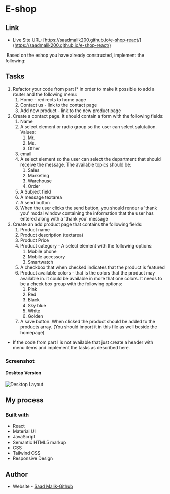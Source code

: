 # E-shop

## Link

- Live Site URL: [https://saadmalik200.github.io/e-shop-react/](https://saadmalik200.github.io/e-shop-react/)

​
Based on the eshop you have already constructed, implement the following:
​

## Tasks

1. Refactor your code from part I\* in order to make it possible to add a router and the following menu:
   1. Home - redirects to home page
   2. Contact us - link to the contact page
   3. Add new product - link to the new product page
2. Create a contact page. It should contain a form with the following fields:
   1. Name
   2. A select element or radio group so the user can select salutation. Values:
      1. Mr.
      2. Ms.
      3. Other
   3. email
   4. A select element so the user can select the department that should receive the message. The available topics should be:
      1. Sales
      2. Marketing
      3. Warehouse
      4. Order
   5. A Subject field
   6. A message textarea
   7. A send button
   8. When the user clicks the send button, you should render a 'thank you' modal window containing the information that the user has entered along with a 'thank you' message
3. Create an add product page that contains the following fields:
   1. Product name
   2. Product description (textarea)
   3. Product Price
   4. Product category - A select element with the following options:
      1. Mobile phone
      2. Mobile accessory
      3. Smartwatch
   5. A checkbox that when checked indicates that the product is featured
   6. Product available colors - that is the colors that the product may available in. it could be available in more that one colors. It needs to be a check box group with the following options:
      1. Pink
      2. Red
      3. Black
      4. Sky blue
      5. White
      6. Golden
   7. A save button. When clicked the product should be added to the products array. (You should import it in this file as well beside the homepage)
      ​
      ​
      ​

- If the code from part I is not available that just create a header with menu items and implement the tasks as described here.

### Screenshot

#### Desktop Version

![Desktop Layout](./design/desktop-design.jpg)

## My process

### Built with

- React
- Material UI
- JavaScript
- Semantic HTML5 markup
- CSS
- Tailwind CSS
- Responsive Design

## Author

- Website - [Saad Malik-Github](https://github.com/saadmalik200)
